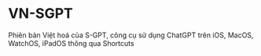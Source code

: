 # VN-SGPT
Phiên bản Việt hoá của S-GPT, công cụ sử dụng ChatGPT trên iOS, MacOS, WatchOS, iPadOS thông qua Shortcuts
